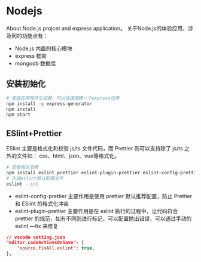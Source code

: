 # Nodejs

About Node.js projcet and express application。
关于Node.js的体验应用，涉及到的功能点有：

- Node.js 内置的核心模块
- express 框架
- mongodb 数据库


## 安装初始化

```bash
# 安装应用程序生成器，可以快速搭建一个express应用
npm install -g express-generator
npm install
npm start
```


## ESlint+Prettier

ESlint 主要是格式化和校验 js/ts 文件代码，而 Prettier 则可以支持除了 js/ts 之外的文件如： css、html、json、vue等格式化。

```bash
# 安装相关依赖
npm install eslint prettier eslint-plugin-prettier eslint-config-prettier eslint-config-airbnb-base --save-dev
# 生成eslint默认配置文件
eslint --int
```

- eslint-config-prettier 主要作用是使用 prettier 默认推荐配置，防止 Prettier 和 ESlint 的格式化冲突
- eslint-plugin-prettier 主要作用是在 eslint 执行的过程中，让代码符合 prettier 的规范，如有不同则进行标记，可以配置抛出错误，可以通过手动的 eslint —fix 来修复

```json
// vscode setting.json
"editor.codeActionsOnSave": {
    "source.fixAll.eslint": true,
},
```